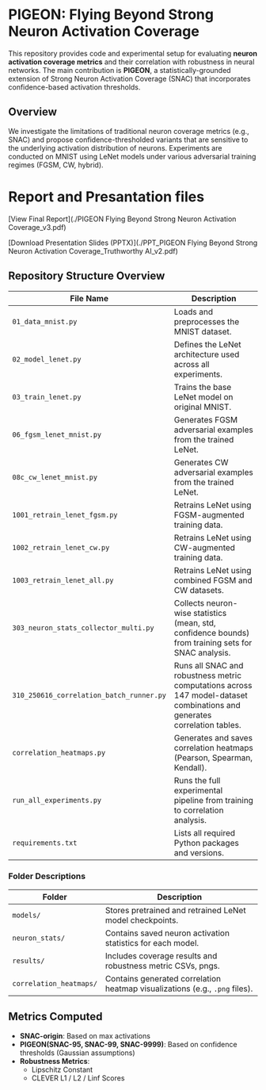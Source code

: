 # PIGEON: Flying Beyond Strong Neuron Activation Coverage

This repository provides code and experimental setup for evaluating **neuron activation coverage metrics** and their correlation with robustness in neural networks. The main contribution is **PIGEON**, a statistically-grounded extension of Strong Neuron Activation Coverage (SNAC) that incorporates confidence-based activation thresholds.

## Overview

We investigate the limitations of traditional neuron coverage metrics (e.g., SNAC) and propose confidence-thresholded variants that are sensitive to the underlying activation distribution of neurons. Experiments are conducted on MNIST using LeNet models under various adversarial training regimes (FGSM, CW, hybrid).

# Report and Presantation files
[View Final Report](./PIGEON Flying Beyond Strong Neuron Activation Coverage_v3.pdf)

[Download Presentation Slides (PPTX)](./PPT_PIGEON Flying Beyond Strong Neuron Activation Coverage_Truthworthy AI_v2.pdf)

## Repository Structure Overview

| File Name | Description |
|-----------|-------------|
| `01_data_mnist.py` | Loads and preprocesses the MNIST dataset. |
| `02_model_lenet.py` | Defines the LeNet architecture used across all experiments. |
| `03_train_lenet.py` | Trains the base LeNet model on original MNIST. |
| `06_fgsm_lenet_mnist.py` | Generates FGSM adversarial examples from the trained LeNet. |
| `08c_cw_lenet_mnist.py` | Generates CW adversarial examples from the trained LeNet. |
| `1001_retrain_lenet_fgsm.py` | Retrains LeNet using FGSM-augmented training data. |
| `1002_retrain_lenet_cw.py` | Retrains LeNet using CW-augmented training data. |
| `1003_retrain_lenet_all.py` | Retrains LeNet using combined FGSM and CW datasets. |
| `303_neuron_stats_collector_multi.py` | Collects neuron-wise statistics (mean, std, confidence bounds) from training sets for SNAC analysis. |
| `310_250616_correlation_batch_runner.py` | Runs all SNAC and robustness metric computations across 147 model-dataset combinations and generates correlation tables. |
| `correlation_heatmaps.py` | Generates and saves correlation heatmaps (Pearson, Spearman, Kendall). |
| `run_all_experiments.py` | Runs the full experimental pipeline from training to correlation analysis. |
| `requirements.txt` | Lists all required Python packages and versions. |

### Folder Descriptions

| Folder | Description |
|--------|-------------|
| `models/` | Stores pretrained and retrained LeNet model checkpoints. |
| `neuron_stats/` | Contains saved neuron activation statistics for each model. |
| `results/` | Includes coverage results and robustness metric CSVs, pngs. |
| `correlation_heatmaps/` | Contains generated correlation heatmap visualizations (e.g., `.png` files). |

## Metrics Computed

- **SNAC-origin**: Based on max activations
- **PIGEON(SNAC-95, SNAC-99, SNAC-9999)**: Based on confidence thresholds (Gaussian assumptions)
- **Robustness Metrics**:  
  - Lipschitz Constant  
  - CLEVER L1 / L2 / Linf Scores
